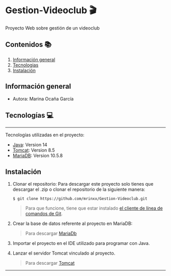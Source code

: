 # Gestion-Videoclub 🎬
Proyecto Web sobre gestión de un videoclub
## Contenidos 📚
1. [Información general](#información-general)
2. [Tecnologias](#tecnologías)
3. [Instalación](#instalación)


## Información general 
* Autora: Marina Ocaña García

## Tecnologías 💻
***
Tecnologías utilizadas en el proyecto:
* [Java](https://www.java.com/es/): Version 14 
* [Tomcat](http://tomcat.apache.org): Version 8.5
* [MariaDB](https://mariadb.org): Version 10.5.8

## Instalación
1. Clonar el repositorio:
    Para descargar este proyecto solo tienes que descargar el .zip o clonar el repositorio de la siguiente manera:
    ```
    $ git clone https://github.com/mrinxx/Gestion-Videoclub.git
    ```
    > Para que funcione, tiene que estar instalado [el cliente de línea de comandos de Git](https://git-scm.com/downloads).

2. Crear la base de datos referente al proyecto en MariaDB:
    >Para descargar [MariaDb](https://mariadb.org)

3. Importar el proyecto en el IDE utilizado para programar con Java.
4. Lanzar el servidor Tomcat vinculado al proyecto.
    >Para descargar [Tomcat](http://tomcat.apache.org)
***